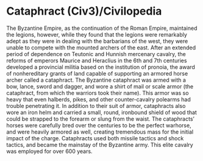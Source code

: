 # Cataphract (Civ3)/Civilopedia

The Byzantine Empire, as the continuation of the Roman Empire, maintained the legions, however, while they found
that the legions were remarkably adept as they were in dealing with the barbarians of the west, they were unable
to compete with the mounted archers of the east. After an extended period of dependence on Teutonic and Hunnish
mercenary cavalry, the reforms of emperors Maurice and Heraclius in the 6th and 7th centuries developed a
provincial militia based on the institution of pronoia, the award of nonhereditary grants of land capable of
supporting an armored horse archer called a cataphract. The Byzantine cataphract was armed with a bow, lance,
sword and dagger, and wore a shirt of mail or scale armor (the cataphract, from which the warriors took their name).
This armor was so heavy that even halberds, pikes, and other counter-cavalry polearms had trouble penetrating it.
In addition to their suit of armor, cataphracts also wore an iron helm and carried a small, round, ironbound shield
of wood that could be strapped to the forearm or slung from the waist. The cataphracts’ horses were carefully bred
over the centuries to be the perfect warhorse, and were heavily armored as well, creating tremendous mass for the
initial impact of the charge. Cataphracts used both missile tactics and shock tactics, and became the mainstay of
the Byzantine army. This elite cavalry was employed for over 600 years.